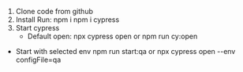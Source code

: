 1. Clone code from github
2. Install
   Run:
   npm i
   npm i cypress
3. Start cypress
   - Default open:
     npx cypress open
     or
     npm run cy:open

- Start with selected env
  npm run start:qa
  or
  npx cypress open --env configFile=qa
